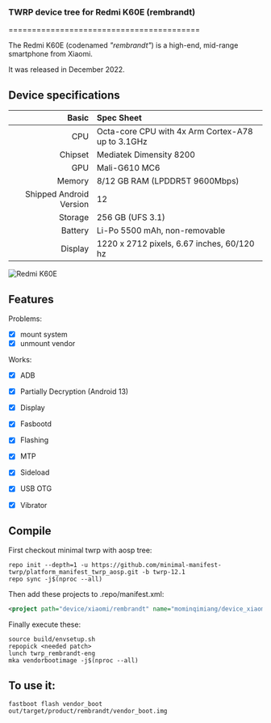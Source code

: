 ### TWRP device tree for Redmi K60E (rembrandt)

=========================================

The Redmi K60E (codenamed _"rembrandt"_) is a high-end, mid-range smartphone from Xiaomi.

It was released in December 2022.

## Device specifications

Basic   | Spec Sheet
-------:|:-------------------------
CPU     | Octa-core CPU with 4x Arm Cortex-A78 up to 3.1GHz
Chipset | Mediatek Dimensity 8200
GPU     | Mali-G610 MC6
Memory  | 8/12 GB RAM (LPDDR5T 9600Mbps)
Shipped Android Version | 12
Storage | 256 GB (UFS 3.1)
Battery | Li-Po 5500 mAh, non-removable
Display | 1220 x 2712 pixels, 6.67 inches, 60/120 hz

![Redmi K60E](https://cdn.cnbj0.fds.api.mi-img.com/b2c-shopapi-pms/pms_1672037146.81276139.png)

## Features
Problems:
- [X] mount system
- [X] unmount vendor

Works:

- [X] ADB
- [X] Partially Decryption (Android 13)
- [X] Display
- [X] Fasbootd
- [X] Flashing
- [X] MTP
- [X] Sideload
- [X] USB OTG
- [X] Vibrator
      


## Compile

First checkout minimal twrp with aosp tree:

```
repo init --depth=1 -u https://github.com/minimal-manifest-twrp/platform_manifest_twrp_aosp.git -b twrp-12.1
repo sync -j$(nproc --all)
```

Then add these projects to .repo/manifest.xml:

```xml
<project path="device/xiaomi/rembrandt" name="mominqimiang/device_xiaomi_rembrandt_TWRP" remote="github" revision="TWRP-12.1_kernel_5.10.136" />
```

Finally execute these:

```
source build/envsetup.sh
repopick <needed patch>
lunch twrp_rembrandt-eng
mka vendorbootimage -j$(nproc --all)
```
## To use it:

```
fastboot flash vendor_boot out/target/product/rembrandt/vendor_boot.img
```
